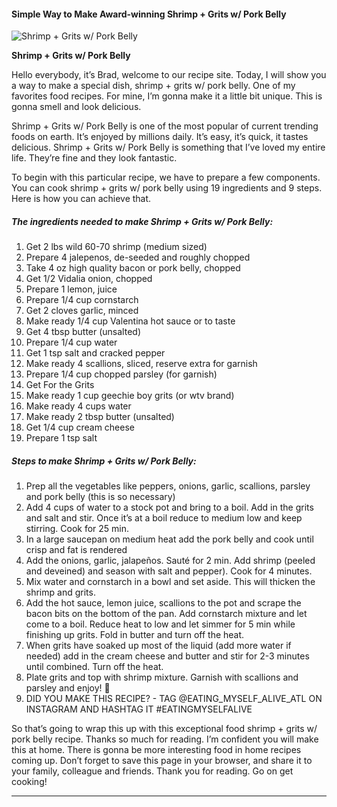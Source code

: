            

#### Simple Way to Make Award-winning Shrimp + Grits w/ Pork Belly

![Shrimp + Grits w/ Pork Belly](https://img-global.cpcdn.com/recipes/2d40d5bfb64c582c/751x532cq70/shrimp-grits-w-pork-belly-recipe-main-photo.jpg)

**Shrimp + Grits w/ Pork Belly**

Hello everybody, it’s Brad, welcome to our recipe site. Today, I will show you a way to make a special dish, shrimp + grits w/ pork belly. One of my favorites food recipes. For mine, I’m gonna make it a little bit unique. This is gonna smell and look delicious.

Shrimp + Grits w/ Pork Belly is one of the most popular of current trending foods on earth. It’s enjoyed by millions daily. It’s easy, it’s quick, it tastes delicious. Shrimp + Grits w/ Pork Belly is something that I’ve loved my entire life. They’re fine and they look fantastic.

To begin with this particular recipe, we have to prepare a few components. You can cook shrimp + grits w/ pork belly using 19 ingredients and 9 steps. Here is how you can achieve that.

##### The ingredients needed to make Shrimp + Grits w/ Pork Belly:

1.  Get 2 lbs wild 60-70 shrimp (medium sized)
2.  Prepare 4 jalepenos, de-seeded and roughly chopped
3.  Take 4 oz high quality bacon or pork belly, chopped
4.  Get 1/2 Vidalia onion, chopped
5.  Prepare 1 lemon, juice
6.  Prepare 1/4 cup cornstarch
7.  Get 2 cloves garlic, minced
8.  Make ready 1/4 cup Valentina hot sauce or to taste
9.  Get 4 tbsp butter (unsalted)
10.  Prepare 1/4 cup water
11.  Get 1 tsp salt and cracked pepper
12.  Make ready 4 scallions, sliced, reserve extra for garnish
13.  Prepare 1/4 cup chopped parsley (for garnish)
14.  Get For the Grits
15.  Make ready 1 cup geechie boy grits (or wtv brand)
16.  Make ready 4 cups water
17.  Make ready 2 tbsp butter (unsalted)
18.  Get 1/4 cup cream cheese
19.  Prepare 1 tsp salt

##### Steps to make Shrimp + Grits w/ Pork Belly:

1.  Prep all the vegetables like peppers, onions, garlic, scallions, parsley and pork belly (this is so necessary)
2.  Add 4 cups of water to a stock pot and bring to a boil. Add in the grits and salt and stir. Once it’s at a boil reduce to medium low and keep stirring. Cook for 25 min.
3.  In a large saucepan on medium heat add the pork belly and cook until crisp and fat is rendered
4.  Add the onions, garlic, jalapeños. Sauté for 2 min. Add shrimp (peeled and deveined) and season with salt and pepper). Cook for 4 minutes.
5.  Mix water and cornstarch in a bowl and set aside. This will thicken the shrimp and grits.
6.  Add the hot sauce, lemon juice, scallions to the pot and scrape the bacon bits on the bottom of the pan. Add cornstarch mixture and let come to a boil. Reduce heat to low and let simmer for 5 min while finishing up grits. Fold in butter and turn off the heat.
7.  When grits have soaked up most of the liquid (add more water if needed) add in the cream cheese and butter and stir for 2-3 minutes until combined. Turn off the heat.
8.  Plate grits and top with shrimp mixture. Garnish with scallions and parsley and enjoy! 🤤
9.  DID YOU MAKE THIS RECIPE? - TAG @EATING\_MYSELF\_ALIVE\_ATL ON INSTAGRAM AND HASHTAG IT #EATINGMYSELFALIVE

So that’s going to wrap this up with this exceptional food shrimp + grits w/ pork belly recipe. Thanks so much for reading. I’m confident you will make this at home. There is gonna be more interesting food in home recipes coming up. Don’t forget to save this page in your browser, and share it to your family, colleague and friends. Thank you for reading. Go on get cooking!

* * *